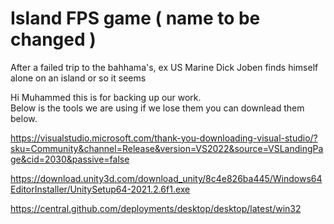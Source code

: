 # Island FPS game ( name to be changed )
After a failed trip to the bahhama's, ex US Marine Dick Joben finds himself alone on an island or so it seems

Hi Muhammed this is for backing up our work.  
Below is the tools we are using if we lose them you can downlead them below.

https://visualstudio.microsoft.com/thank-you-downloading-visual-studio/?sku=Community&channel=Release&version=VS2022&source=VSLandingPage&cid=2030&passive=false

https://download.unity3d.com/download_unity/8c4e826ba445/Windows64EditorInstaller/UnitySetup64-2021.2.6f1.exe

https://central.github.com/deployments/desktop/desktop/latest/win32


